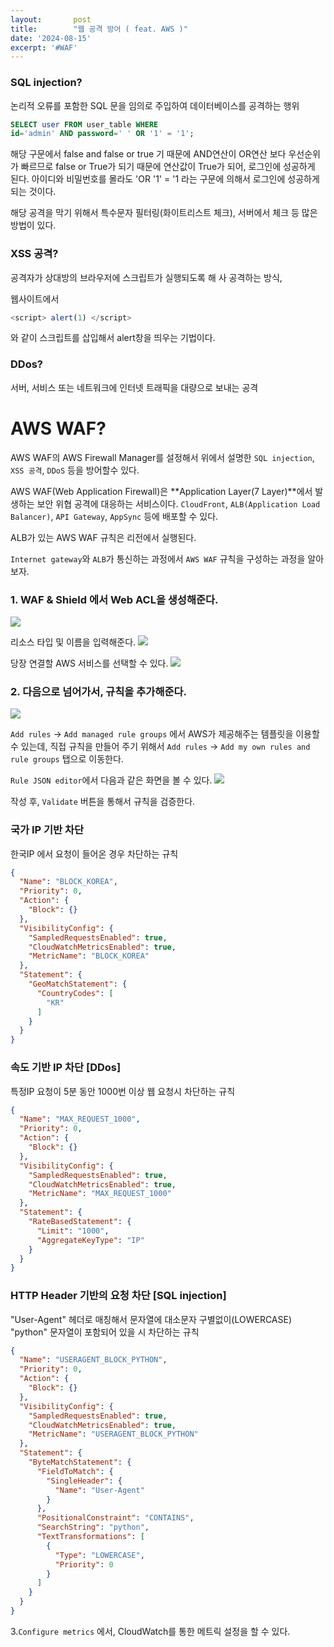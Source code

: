 ```yaml
---
layout:       post
title:        "웹 공격 방어 ( feat. AWS )"
date: '2024-08-15'
excerpt: '#WAF'
---
```

### SQL injection?
논리적 오류를 포함한 SQL 문을 임의로 주입하여 데이터베이스를 공격하는 행위
```sql
SELECT user FROM user_table WHERE 
id='admin' AND password=' ' OR '1' = '1';
```
해당 구문에서 false and false or true 기 때문에 AND연산이 OR연산 보다 우선순위가 빠르므로 false or True가 되기 때문에 연산값이 True가 되어, 로그인에 성공하게 된다. 아이디와 비밀번호를 몰라도 'OR '1' = '1 라는 구문에 의해서 로그인에 성공하게 되는 것이다.

해당 공격을 막기 위해서 특수문자 필터링(화이트리스트 체크), 서버에서 체크 등 많은 방법이 있다.

### XSS 공격?
공격자가 상대방의 브라우저에 스크립트가 실행되도록 해 사 공격하는 방식,

웹사이트에서 
```js
<script> alert(1) </script>
``` 
와 같이 스크립트를 삽입해서 alert창을 띄우는 기법이다.
### DDos?
서버, 서비스 또는 네트워크에 인터넷 트래픽을 대량으로 보내는 공격

# AWS WAF?
AWS WAF의 AWS Firewall Manager를 설정해서 위에서 설명한 `SQL injection`, `XSS 공격`, `DDoS` 등을 방어할수 있다.

AWS WAF(Web Application Firewall)은 **Application Layer(7 Layer)**에서 발생하는 보안 위협 공격에 대응하는 서비스이다.
`CloudFront`, `ALB(Application Load Balancer)`, `API Gateway`, `AppSync` 등에 배포할 수 있다.

ALB가 있는 AWS WAF 규칙은 리전에서 실행된다.

`Internet gateway`와 `ALB`가 통신하는 과정에서 `AWS WAF` 규칙을 구성하는 과정을 알아보자.


### 1. WAF & Shield 에서 Web ACL을 생성해준다.

![](https://velog.velcdn.com/images/woongaa1/post/3e20e4f6-e714-435e-8ccb-d1367fc5089a/image.png)

리소스 타입 및 이름을 입력해준다.
![](https://velog.velcdn.com/images/woongaa1/post/6926f03e-ce7c-4585-ae10-5b10cbebe997/image.png)

당장 연결할 AWS 서비스를 선택할 수 있다.
![](https://velog.velcdn.com/images/woongaa1/post/d714d461-cab9-4ce5-9fbb-79739d6a2a1e/image.png)

### 2. 다음으로 넘어가서, 규칙을 추가해준다.
![](https://velog.velcdn.com/images/woongaa1/post/8888759f-98e1-43e8-82c0-0a2f5b5d143c/image.png)

`Add rules` -> `Add managed rule groups` 에서 AWS가 제공해주는 템플릿을 이용할 수 있는데, 
직접 규칙을 만들어 주기 위해서
`Add rules` -> `Add my own rules and rule groups` 탭으로 이동한다.

`Rule JSON editor`에서 다음과 같은 화면을 볼 수 있다.
![](https://velog.velcdn.com/images/woongaa1/post/cf62011c-2176-4ed7-b2a5-38738badb0d9/image.png)

작성 후, `Validate` 버튼을 통해서 규칙을 검증한다.

### 국가 IP 기반 차단
한국IP 에서 요청이 들어온 경우 차단하는 규칙
```json
{
  "Name": "BLOCK_KOREA",
  "Priority": 0,
  "Action": {
    "Block": {}
  },
  "VisibilityConfig": {
    "SampledRequestsEnabled": true,
    "CloudWatchMetricsEnabled": true,
    "MetricName": "BLOCK_KOREA"
  },
  "Statement": {
    "GeoMatchStatement": {
      "CountryCodes": [
        "KR"
      ]
    }
  }
}
```
### 속도 기반 IP 차단 [DDos]
특정IP 요청이 5분 동안 1000번 이상 웹 요청시 차단하는 규칙

```json
{
  "Name": "MAX_REQUEST_1000",
  "Priority": 0,
  "Action": {
    "Block": {}
  },
  "VisibilityConfig": {
    "SampledRequestsEnabled": true,
    "CloudWatchMetricsEnabled": true,
    "MetricName": "MAX_REQUEST_1000"
  },
  "Statement": {
    "RateBasedStatement": {
      "Limit": "1000",
      "AggregateKeyType": "IP"
    }
  }
}
```

### HTTP Header 기반의 요청 차단 [SQL injection]
"User-Agent" 헤더로 매칭해서 문자열에 대소문자 구별없이(LOWERCASE) "python" 문자열이 포함되어 있을 시 차단하는 규칙
```json
{
  "Name": "USERAGENT_BLOCK_PYTHON",
  "Priority": 0,
  "Action": {
    "Block": {}
  },
  "VisibilityConfig": {
    "SampledRequestsEnabled": true,
    "CloudWatchMetricsEnabled": true,
    "MetricName": "USERAGENT_BLOCK_PYTHON"
  },
  "Statement": {
    "ByteMatchStatement": {
      "FieldToMatch": {
        "SingleHeader": {
          "Name": "User-Agent"
        }
      },
      "PositionalConstraint": "CONTAINS",
      "SearchString": "python",
      "TextTransformations": [
        {
          "Type": "LOWERCASE",
          "Priority": 0
        }
      ]
    }
  }
}
```

3.`Configure metrics` 에서, CloudWatch를 통한 메트릭 설정을 할 수 있다.


